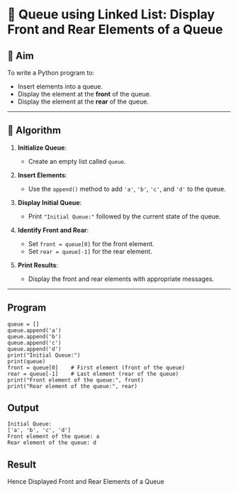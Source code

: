 # 🔁 Queue using Linked List: Display Front and Rear Elements of a Queue

## 🎯 Aim

To write a Python program to:
- Insert elements into a queue.
- Display the element at the **front** of the queue.
- Display the element at the **rear** of the queue.

---

## 🧠 Algorithm

1. **Initialize Queue**:
   - Create an empty list called `queue`.

2. **Insert Elements**:
   - Use the `append()` method to add `'a'`, `'b'`, `'c'`, and `'d'` to the queue.

3. **Display Initial Queue**:
   - Print `"Initial Queue:"` followed by the current state of the queue.

4. **Identify Front and Rear**:
   - Set `front = queue[0]` for the front element.
   - Set `rear = queue[-1]` for the rear element.

5. **Print Results**:
   - Display the front and rear elements with appropriate messages.

---
## Program
```
queue = []
queue.append('a')
queue.append('b')
queue.append('c')
queue.append('d')
print("Initial Queue:")
print(queue)
front = queue[0]    # First element (front of the queue)
rear = queue[-1]    # Last element (rear of the queue)
print("Front element of the queue:", front)
print("Rear element of the queue:", rear)
```

## Output
```
Initial Queue:
['a', 'b', 'c', 'd']
Front element of the queue: a
Rear element of the queue: d
```
## Result
Hence Displayed Front and Rear Elements of a Queue
